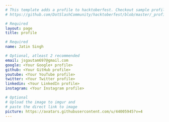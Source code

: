 ```yaml
---
# This template adds a profile to hacktoberfest. Checkout sample profile at
# https://github.com/DotSlashCommunity/hacktoberfest/blob/master/_profile/ksdme.md

# Required
layout: page
title: profile

# Required
name: Jatin Singh

# Optional, atleast 2 recommended
email: jsgautam697@gmail.com
google: <Your Google+ profile>
github: <Your GitHub profile>
youtube: <Your YouTube profile>
twitter: <Your Twitter profile>
linkedin: <Your LinkedIn profile>
instagram: <Your Instagram profile>

# Optional
# Upload the image to imgur and
# paste the direct link to image
picture: https://avatars.githubusercontent.com/u/44005945?v=4
---
```

